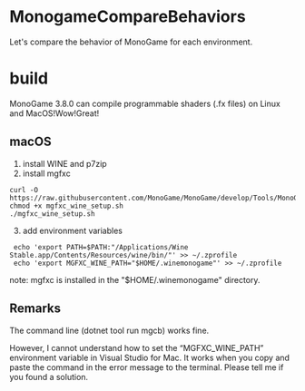 # MonogameCompareBehaviors
Let's compare the behavior of MonoGame for each environment.

# build
MonoGame 3.8.0 can compile programmable shaders (.fx files) on Linux and MacOS!Wow!Great!

## macOS
1. install WINE and p7zip
2. install mgfxc
```
curl -O https://raw.githubusercontent.com/MonoGame/MonoGame/develop/Tools/MonoGame.Effect.Compiler/mgfxc_wine_setup.sh
chmod +x mgfxc_wine_setup.sh
./mgfxc_wine_setup.sh
```
3. add environment variables
```
 echo 'export PATH=$PATH:"/Applications/Wine Stable.app/Contents/Resources/wine/bin/"' >> ~/.zprofile 
 echo 'export MGFXC_WINE_PATH="$HOME/.winemonogame"' >> ~/.zprofile
```
note: mgfxc is installed in the "$HOME/.winemonogame" directory.

## Remarks
The command line (dotnet tool run mgcb) works fine.

However, I cannot understand how to set the “MGFXC_WINE_PATH” environment variable in Visual Studio for Mac.
It works when you copy and paste the command in the error message to the terminal.
Please tell me if you found a solution.

